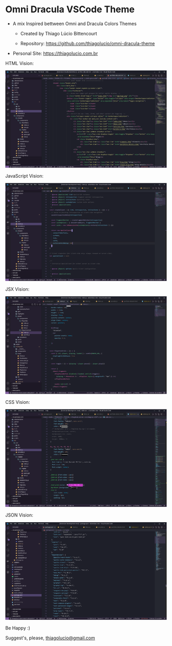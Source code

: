# Omni Dracula VSCode Theme

- A mix Inspired bettween Omni and Dracula Colors Themes
  
  - Created by Thiago Lúcio Bittencourt
  
  - Repository: https://github.com/thiagolucio/omni-dracula-theme

- Personal Site: https://thiagolucio.com.br

HTML Vision:

![omni-dracula-theme-html.png](https://github.com/thiagolucio/omni-dracula-theme/blob/main/images/omni-dracula-theme-html.png)

JavaScript Vision:

![omni-dracula-theme-js.png](https://github.com/thiagolucio/omni-dracula-theme/blob/main/images/omni-dracula-theme-js.png)

JSX Vision:

![omni-dracula-theme-jsx.png](https://github.com/thiagolucio/omni-dracula-theme/blob/main/images/omni-dracula-theme-jsx.png)

CSS Vision:

![omni-dracula-theme-css.png](https://github.com/thiagolucio/omni-dracula-theme/blob/main/images/omni-dracula-theme-css.png)

JSON Vision:

![omni-dracula-theme-json.png](https://github.com/thiagolucio/omni-dracula-theme/blob/main/images/omni-dracula-theme-json.png)

Be Happy  :)

Suggest's, please, thiagolucio@gmail.com
